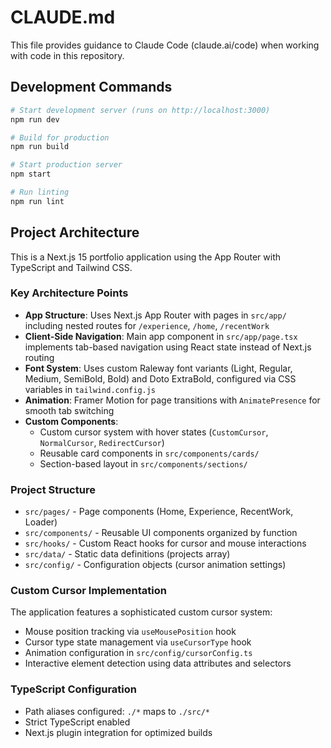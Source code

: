 # CLAUDE.md

This file provides guidance to Claude Code (claude.ai/code) when working with code in this repository.

## Development Commands

```bash
# Start development server (runs on http://localhost:3000)
npm run dev

# Build for production
npm run build

# Start production server
npm start

# Run linting
npm run lint
```

## Project Architecture

This is a Next.js 15 portfolio application using the App Router with TypeScript and Tailwind CSS.

### Key Architecture Points

- **App Structure**: Uses Next.js App Router with pages in `src/app/` including nested routes for `/experience`, `/home`, `/recentWork`
- **Client-Side Navigation**: Main app component in `src/app/page.tsx` implements tab-based navigation using React state instead of Next.js routing
- **Font System**: Uses custom Raleway font variants (Light, Regular, Medium, SemiBold, Bold) and Doto ExtraBold, configured via CSS variables in `tailwind.config.js`
- **Animation**: Framer Motion for page transitions with `AnimatePresence` for smooth tab switching
- **Custom Components**: 
  - Custom cursor system with hover states (`CustomCursor`, `NormalCursor`, `RedirectCursor`)
  - Reusable card components in `src/components/cards/`
  - Section-based layout in `src/components/sections/`

### Project Structure

- `src/pages/` - Page components (Home, Experience, RecentWork, Loader)
- `src/components/` - Reusable UI components organized by function
- `src/hooks/` - Custom React hooks for cursor and mouse interactions
- `src/data/` - Static data definitions (projects array)
- `src/config/` - Configuration objects (cursor animation settings)

### Custom Cursor Implementation

The application features a sophisticated custom cursor system:
- Mouse position tracking via `useMousePosition` hook
- Cursor type state management via `useCursorType` hook
- Animation configuration in `src/config/cursorConfig.ts`
- Interactive element detection using data attributes and selectors

### TypeScript Configuration

- Path aliases configured: `./*` maps to `./src/*`
- Strict TypeScript enabled
- Next.js plugin integration for optimized builds